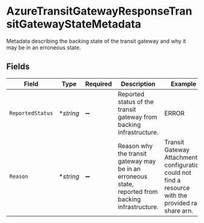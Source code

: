 # AzureTransitGatewayResponseTransitGatewayStateMetadata

Metadata describing the backing state of the transit gateway and why it may be in an erroneous state.



## Fields

| Field                                                                                                | Type                                                                                                 | Required                                                                                             | Description                                                                                          | Example                                                                                              |
| ---------------------------------------------------------------------------------------------------- | ---------------------------------------------------------------------------------------------------- | ---------------------------------------------------------------------------------------------------- | ---------------------------------------------------------------------------------------------------- | ---------------------------------------------------------------------------------------------------- |
| `ReportedStatus`                                                                                     | **string*                                                                                            | :heavy_minus_sign:                                                                                   | Reported status of the transit gateway from backing infrastructure.                                  | ERROR                                                                                                |
| `Reason`                                                                                             | **string*                                                                                            | :heavy_minus_sign:                                                                                   | Reason why the transit gateway may be in an erroneous state, reported from backing infrastructure.<br/> | Transit Gateway Attachment configuration could not find a resource with the provided ram share arn.<br/> |